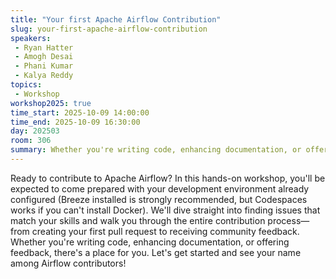 ```yaml
---
title: "Your first Apache Airflow Contribution"
slug: your-first-apache-airflow-contribution
speakers:
 - Ryan Hatter
 - Amogh Desai
 - Phani Kumar
 - Kalya Reddy
topics:
 - Workshop
workshop2025: true
time_start: 2025-10-09 14:00:00
time_end: 2025-10-09 16:30:00
day: 202503
room: 306
summary: Whether you're writing code, enhancing documentation, or offering feedback, there's a place for you. Let's get started and see your name among Airflow contributors!"
---
```


Ready to contribute to Apache Airflow? In this hands-on workshop, you'll be expected to come prepared with your development environment already configured (Breeze installed is strongly recommended, but Codespaces works if you can't install Docker). We'll dive straight into finding issues that match your skills and walk you through the entire contribution process—from creating your first pull request to receiving community feedback. Whether you're writing code, enhancing documentation, or offering feedback, there's a place for you. Let's get started and see your name among Airflow contributors!